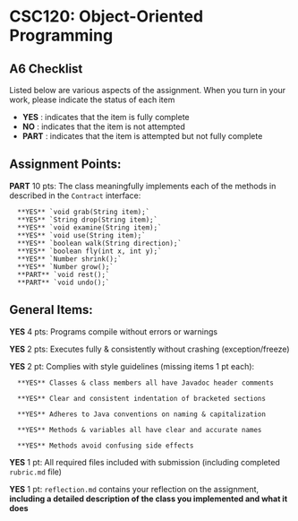 # CSC120: Object-Oriented Programming
## A6 Checklist

Listed below are various aspects of the assignment.  When you turn in your work, please indicate the status of each item

- **YES** : indicates that the item is fully complete
- **NO** : indicates that the item is not attempted
- **PART** : indicates that the item is attempted but not fully complete


## Assignment Points:

**PART** 10 pts: The class meaningfully implements each of the methods in described in the `Contract` interface:

      **YES** `void grab(String item);`
      **YES** `String drop(String item);`
      **YES** `void examine(String item);`
      **YES** `void use(String item);`
      **YES** `boolean walk(String direction);`
      **YES** `boolean fly(int x, int y);`
      **YES** `Number shrink();`
      **YES** `Number grow();`
      **PART** `void rest();`
      **PART** `void undo();`


## General Items:

**YES** 4 pts: Programs compile without errors or warnings

**YES** 2 pts: Executes fully & consistently without crashing (exception/freeze)

**YES** 2 pt: Complies with style guidelines (missing items 1 pt each):

      **YES** Classes & class members all have Javadoc header comments

      **YES** Clear and consistent indentation of bracketed sections

      **YES** Adheres to Java conventions on naming & capitalization

      **YES** Methods & variables all have clear and accurate names

      **YES** Methods avoid confusing side effects

**YES** 1 pt: All required files included with submission (including completed `rubric.md` file)

**YES** 1 pt: `reflection.md` contains your reflection on the assignment, **including a detailed description of the class you implemented and what it does**
